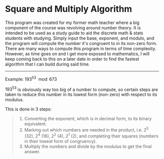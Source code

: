 # Square and Multiply Algorithm

This program was created for my former math teacher where a big component of the course was revolving around number theory. It is intended to be used as a study guide to aid the discrete math & stats students with studying. Simply input the base, exponent, and modulo, and the program will compute the number it's congruent to in its non-zero form. There are many ways to compute this program in terms of time complexity. However, as time goes on and I get more exposed to mathematics, I will keep coming back to this on a later date in order to find the fastest algorithm that I can build during said time.

___

Example: $193^{53} \mod 673$
<br>

$193^{53}$ is obviously way too big of a number to compute, so certain steps are taken to reduce this number in its lowest form (non-zero) with respect to its modulus.

This is done in 3 steps:
> 1) Converting the exponent, which is in decimal form, to its binary equivalent. <br>
> 2) Marking out which numbers are needed in the product, i.e. $2^{5}$ (32), $2^{4}$ (16), $2^{2}$ (4), $2^{1}$ (2), and completing their squares (numbers in their lowest form of congruency). <br>
> 3) Multiply the numbers and divide by the modulus to get the final answer.
